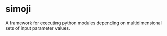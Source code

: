 # simoji
A framework for executing python modules depending on multidimensional sets of input parameter values. 

